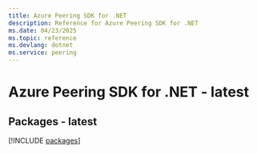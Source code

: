 ```yaml
---
title: Azure Peering SDK for .NET
description: Reference for Azure Peering SDK for .NET
ms.date: 04/23/2025
ms.topic: reference
ms.devlang: dotnet
ms.service: peering
---
```

# Azure Peering SDK for .NET - latest
## Packages - latest
[!INCLUDE [packages](peering-index.md)]